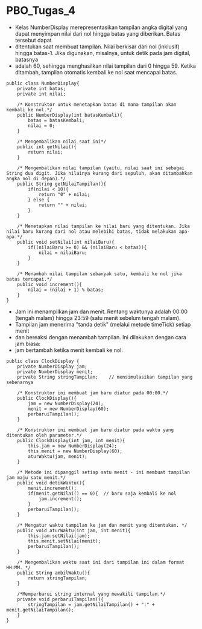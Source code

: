 # PBO_Tugas_4

 * Kelas NumberDisplay merepresentasikan tampilan angka digital yang dapat menyimpan nilai dari nol hingga batas yang diberikan. Batas tersebut dapat 
 * ditentukan saat membuat tampilan. Nilai berkisar dari nol (inklusif) hingga batas-1. Jika digunakan, misalnya, untuk detik pada jam digital, batasnya 
 * adalah 60, sehingga menghasilkan nilai tampilan dari 0 hingga 59. Ketika ditambah, tampilan otomatis kembali ke nol saat mencapai batas.

`````
public class NumberDisplay{
    private int batas;
    private int nilai;

    /* Konstruktor untuk menetapkan batas di mana tampilan akan kembali ke nol.*/
    public NumberDisplay(int batasKembali){
        batas = batasKembali;
        nilai = 0;
    }

    /* Mengembalikan nilai saat ini*/
    public int getNilai(){
        return nilai;
    }

    /* Mengembalikan nilai tampilan (yaitu, nilai saat ini sebagai String dua digit. Jika nilainya kurang dari sepuluh, akan ditambahkan angka nol di depan).*/
    public String getNilaiTampilan(){
        if(nilai < 10){
            return "0" + nilai;
        } else {
            return "" + nilai;
        }
    }

    /* Menetapkan nilai tampilan ke nilai baru yang ditentukan. Jika nilai baru kurang dari nol atau melebihi batas, tidak melakukan apa-apa.*/
    public void setNilai(int nilaiBaru){
        if((nilaiBaru >= 0) && (nilaiBaru < batas)){
            nilai = nilaiBaru;
        }
    }

    /* Menambah nilai tampilan sebanyak satu, kembali ke nol jika batas tercapai.*/
    public void increment(){
        nilai = (nilai + 1) % batas;
    }
}
`````

 * Jam ini menampilkan jam dan menit. Rentang waktunya adalah 00:00 (tengah malam) hingga 23:59 (satu menit sebelum tengah malam).
 * Tampilan jam menerima "tanda detik" (melalui metode timeTick) setiap menit
 * dan bereaksi dengan menambah tampilan. Ini dilakukan dengan cara jam biasa:
 * jam bertambah ketika menit kembali ke nol.

`````
public class ClockDisplay {
    private NumberDisplay jam;
    private NumberDisplay menit;
    private String stringTampilan;    // mensimulasikan tampilan yang sebenarnya
    
    /* Konstruktor ini membuat jam baru diatur pada 00:00.*/
    public ClockDisplay(){
        jam = new NumberDisplay(24);
        menit = new NumberDisplay(60);
        perbaruiTampilan();
    }

    /* Konstruktor ini membuat jam baru diatur pada waktu yang ditentukan oleh parameter.*/
    public ClockDisplay(int jam, int menit){
        this.jam = new NumberDisplay(24);
        this.menit = new NumberDisplay(60);
        aturWaktu(jam, menit);
    }

    /* Metode ini dipanggil setiap satu menit - ini membuat tampilan jam maju satu menit.*/
    public void detikWaktu(){
        menit.increment();
        if(menit.getNilai() == 0){  // baru saja kembali ke nol
            jam.increment();
        }
        perbaruiTampilan();
    }

    /* Mengatur waktu tampilan ke jam dan menit yang ditentukan. */
    public void aturWaktu(int jam, int menit){
        this.jam.setNilai(jam);
        this.menit.setNilai(menit);
        perbaruiTampilan();
    }

    /* Mengembalikan waktu saat ini dari tampilan ini dalam format HH:MM. */
    public String ambilWaktu(){
        return stringTampilan;
    }
    
    /*Memperbarui string internal yang mewakili tampilan.*/
    private void perbaruiTampilan(){
        stringTampilan = jam.getNilaiTampilan() + ":" + menit.getNilaiTampilan();
    }
}
`````
